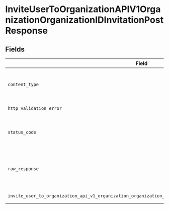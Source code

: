# InviteUserToOrganizationAPIV1OrganizationOrganizationIDInvitationPostResponse


## Fields

| Field                                                                                                      | Type                                                                                                       | Required                                                                                                   | Description                                                                                                |
| ---------------------------------------------------------------------------------------------------------- | ---------------------------------------------------------------------------------------------------------- | ---------------------------------------------------------------------------------------------------------- | ---------------------------------------------------------------------------------------------------------- |
| `content_type`                                                                                             | *str*                                                                                                      | :heavy_check_mark:                                                                                         | HTTP response content type for this operation                                                              |
| `http_validation_error`                                                                                    | [Optional[shared.HTTPValidationError]](../../models/shared/httpvalidationerror.md)                         | :heavy_minus_sign:                                                                                         | Validation Error                                                                                           |
| `status_code`                                                                                              | *int*                                                                                                      | :heavy_check_mark:                                                                                         | HTTP response status code for this operation                                                               |
| `raw_response`                                                                                             | [requests.Response](https://requests.readthedocs.io/en/latest/api/#requests.Response)                      | :heavy_minus_sign:                                                                                         | Raw HTTP response; suitable for custom response parsing                                                    |
| `invite_user_to_organization_api_v1_organization_organization_id_invitation_post_201_application_json_any` | *Optional[Any]*                                                                                            | :heavy_minus_sign:                                                                                         | Successful Response                                                                                        |